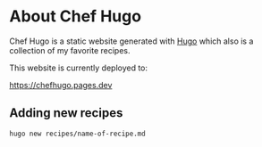 # About Chef Hugo 

Chef Hugo is a static website generated with [Hugo](https://gohugo.io/) which also is a collection of my favorite recipes.  

This website is currently deployed to:

https://chefhugo.pages.dev

## Adding new recipes  
`hugo new recipes/name-of-recipe.md`